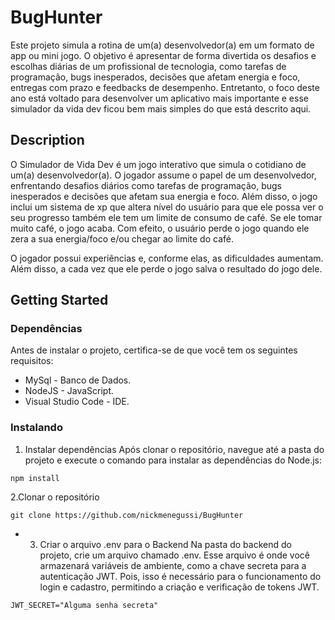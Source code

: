 # BugHunter

Este projeto simula a rotina de um(a) desenvolvedor(a) em um formato de app ou mini jogo. O objetivo é apresentar de forma divertida os desafios e escolhas diárias de um profissional de tecnologia, como tarefas de programação, bugs inesperados, decisões que afetam energia e foco, entregas com prazo e feedbacks de desempenho. Entretanto, o foco deste ano está voltado para desenvolver um aplicativo mais importante e esse simulador da vida dev ficou bem mais simples do que está descrito aqui.

## Description

O Simulador de Vida Dev é um jogo interativo que simula o cotidiano de um(a) desenvolvedor(a). O jogador assume o papel de um desenvolvedor, enfrentando desafios diários como tarefas de programação, bugs inesperados e decisões que afetam sua energia e foco. Além disso, o jogo inclui um sistema de xp que altera nível do usuário para que ele possa ver o seu progresso também ele tem um limite de consumo de café. Se ele tomar muito café, o jogo acaba. Com efeito, o usuário perde o jogo quando ele zera a sua energia/foco e/ou chegar ao limite do café.

O jogador possui experiências e, conforme elas, as dificuldades aumentam. Além disso, a cada vez que ele perde o jogo salva o resultado do jogo dele.

## Getting Started

### Dependências

Antes de instalar o projeto, certifica-se de que você tem os seguintes requisitos:
   - MySql - Banco de Dados.
   - NodeJS - JavaScript.
   - Visual Studio Code - IDE.

### Instalando

1. Instalar dependências
Após clonar o repositório, navegue até a pasta do projeto e execute o comando para instalar as dependências do Node.js:
```
npm install
```
2.Clonar o repositório
   ```
  git clone https://github.com/nickmenegussi/BugHunter
```
* 3. Criar o arquivo .env para o Backend
Na pasta do backend do projeto, crie um arquivo chamado .env. Esse arquivo é onde você armazenará variáveis de ambiente, como a chave secreta para a autenticação JWT. Pois, isso é necessário para o funcionamento do login e cadastro, permitindo a criação e verificação de tokens JWT.
```
JWT_SECRET="Alguma senha secreta"
```
